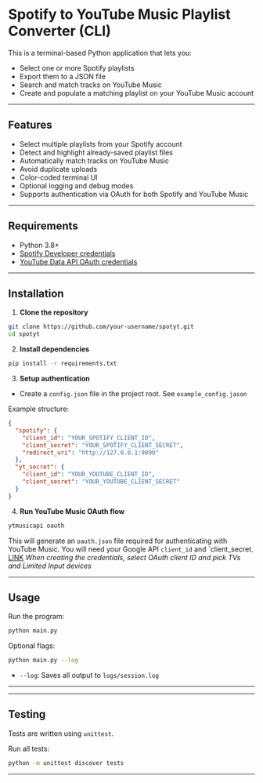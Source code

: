 #  Spotify to YouTube Music Playlist Converter (CLI)

This is a terminal-based Python application that lets you:

* Select one or more Spotify playlists
* Export them to a JSON file
* Search and match tracks on YouTube Music
* Create and populate a matching playlist on your YouTube Music account

---

## Features

* Select multiple playlists from your Spotify account
* Detect and highlight already-saved playlist files
* Automatically match tracks on YouTube Music
* Avoid duplicate uploads
* Color-coded terminal UI
* Optional logging and debug modes
* Supports authentication via OAuth for both Spotify and YouTube Music

---

## Requirements

* Python 3.8+
* [Spotify Developer credentials](https://spotipy.readthedocs.io/en/2.25.1/#getting-started)
* [YouTube Data API OAuth credentials](https://ytmusicapi.readthedocs.io/en/stable/setup/oauth.html)

---

## Installation

1. **Clone the repository**

```bash
git clone https://github.com/your-username/spotyt.git
cd spotyt
```

2. **Install dependencies**

```bash
pip install -r requirements.txt
```

3. **Setup authentication**

* Create a `config.json` file in the project root. See `example_config.jason`

Example structure:
```json
{
  "spotify": {
    "client_id": "YOUR_SPOTIFY_CLIENT_ID",
    "client_secret": "YOUR_SPOTIFY_CLIENT_SECRET",
    "redirect_uri": "http://127.0.0.1:9090"
  },
  "yt_secret": {
    "client_id": "YOUR_YOUTUBE_CLIENT_ID",
    "client_secret": "YOUR_YOUTUBE_CLIENT_SECRET"
  }
}
```

4. **Run YouTube Music OAuth flow**

```bash
ytmusicapi oauth
```

This will generate an `oauth.json` file required for authenticating with YouTube Music. You will need your Google API `client_id` and `client_secret. [LINK](https://ytmusicapi.readthedocs.io/en/stable/setup/oauth.html) *When creating the credentials, select OAuth client ID and pick TVs and Limited Input devices*

---

## Usage

Run the program:

```bash
python main.py
```

Optional flags:

```bash
python main.py --log
```
* `--log`: Saves all output to `logs/session.log`

---

---

## Testing

Tests are written using `unittest`.

Run all tests:

```bash
python -m unittest discover tests
```

---